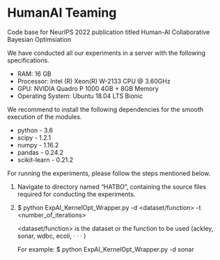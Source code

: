 # HumanAI Teaming
Code base for NeurIPS 2022 publication titled Human-AI Collaborative Bayesian Optimsiation

We have conducted all our experiments in a server with the following specifications.
* RAM: 16 GB
* Processor: Intel (R) Xeon(R) W-2133 CPU @ 3.60GHz
* GPU: NVIDIA Quadro P 1000 4GB + 8GB Memory
* Operating System: Ubuntu 18.04 LTS Bionic

We recommend to install the following dependencies for the smooth execution of the
modules.
* python - 3.6
* scipy - 1.2.1
* numpy - 1.16.2
* pandas - 0.24.2
* scikit-learn - 0.21.2

For running the experiments, please follow the steps mentioned below.
1. Navigate to directory named “HATBO”, containing the source files required for conducting the experiments.
2. $ python ExpAI_KernelOpt_Wrapper.py -d <dataset/function> -t <number_of_iterations>

    <dataset/function> is the dataset or the function to be used (ackley, sonar, wdbc, ecoli, · · · )
    
    For example: $ python ExpAI_KernelOpt_Wrapper.py -d sonar
